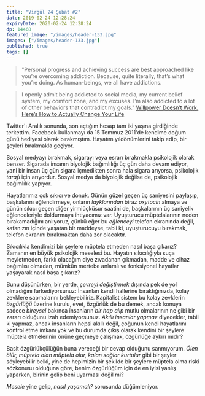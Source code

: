 ```yaml
---
title: "Virgül 24 Şubat #2"
date: 2019-02-24 12:28:24
expiryDate: 2020-02-24 12:28:24
dp: 14468
featured_image: "/images/header-133.jpg"
images: ["/images/header-133.jpg"]
published: true
tags: []
---
```




> "Personal progress and achieving success are best approached like you’re
> overcoming addiction. Because, quite literally, that’s what you’re doing. As
> human-beings, we all have addictions.

> I openly admit being addicted to social media, my current belief system, my
> comfort zone, and my excuses. I’m also addicted to a lot of other behaviors
> that contradict my goals." [Willpower Doesn’t Work. Here’s How to Actually
> Change Your
> Life](https://medium.com/thrive-global/willpower-doesnt-work-here-s-how-to-actually-change-your-life-9fb9a85762ca)

Twitter'ı Aralık sonunda, son açtığım hesap tam iki yaşına girdiğinde terkettim.
Facebook kullanmayı da 15 Temmuz 2011'de kendime doğum günü hediyesi olarak
bırakmıştım. Hayatım yıldönümlerini takip edip, bir şeyleri bırakmakla geçiyor.

Sosyal medyayı bırakmak, sigarayı veya esrarı bırakmakla psikolojik olarak
benzer. Sigarada insanın biyolojik bağımlılığı üç gün daha devam ediyor, yani
bir insan üç gün sigara içmedikten sonra hala sigara arıyorsa, psikolojik
*tarafı* için arıyordur. Sosyal medya da biyolojik değilse de, psikolojik
bağımlılık yapıyor.

Hayatlarımız çok sıkıcı ve donuk. Günün güzel geçen üç saniyesini paylaşıp,
başkalarını eğlendirmeye, onların *layklarından* biraz *oxytocin* almaya ve
günün sıkıcı geçen diğer yirmiüçküsur saatini de, başkalarının üç saniyelik
eğlenceleriyle doldurmaya ihtiyacımız var. Uyuşturucu müptelalarının neden
bırakamadığını anlıyoruz, çünkü eğer bu *eğlenceyi* telefon ekranında değil,
kafanızın içinde yaşatan bir maddeyse, tabii ki, uyuşturucuyu bırakmak, telefon
ekranını bırakmaktan daha zor olacaktır.

Sıkıcılıkla kendimizi bir şeylere müptela etmeden nasıl başa çıkarız? Zamanın en
büyük psikolojik meselesi bu. Hayatın sıkıcılığıyla suça meyletmeden, farklı
olacağım diye zıvadanan çıkmadan, madde ve cihaz bağımlısı olmadan, mümkün
mertebe anlamlı ve fonksiyonel hayatlar yaşayarak nasıl başa çıkarız?

Bunu düşünürken, bir yerde, *çevreyi değiştirmek* dışında pek de yol olmadığını
farkediyorsunuz: İnsanları kendi hallerine bıraktığınızda, kolay zevklere
sapmalarını bekleyebiliriz. Kapitalist sistem bu kolay zevklerin *özgürlüğü*
üzerine kurulu, evet, özgürlük de bu demek, ancak konuya sadece *bireysel*
bakınca insanların *bir hap alıp* mutlu olmalarının ne gibi bir zararı olduğunu
izah edemiyorsunuz. *Akıllı insanlar yapmaz* diyecekler, tabii ki yapmaz, ancak
insanların hepsi akıllı değil, çoğunun kendi hayatlarını kontrol etme imkanı yok
ve bu durumda çıkış olarak kendini bir şeylere müptela etmelerinin önüne geçmeye
çalışmak, özgürlüğe aykırı mıdır?

Basit özgürlükçülüğün buna vereceği bir cevap olduğunu sanmıyorum. *Ölen ölür,
müptela olan müptela olur, kalan sağlar kurtulur* gibi bir şeyler söyleyebilir
belki, yine de hepimizin bir şekilde bir şeylere müptela olma riski sözkonusu
olduğuna göre, benim özgürlüğüm için de en iyisi yanlış yaparken, birinin gelip
beni uyarması değil mi? 

*Mesele* yine gelip, *nasıl yaşamalı?* sorusunda düğümleniyor.

